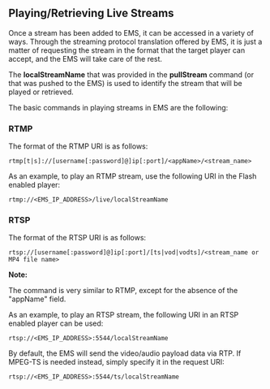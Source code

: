 ## Playing/Retrieving Live Streams

Once a stream has been added to EMS, it can be accessed in a variety of ways. Through the streaming protocol translation offered by EMS, it is just a matter of requesting the stream in the format that the target player can accept, and the EMS will take care of the rest.

The **localStreamName** that was provided in the **pullStream** command (or that was pushed to the EMS) is used to identify the stream that will be played or retrieved.

The basic commands in playing streams in EMS are the following:

### RTMP

The format of the RTMP URI is as follows:

    rtmp[t|s]://[username[:password]@]ip[:port]/<appName>/<stream_name>

As an example, to play an RTMP stream, use the following URI in the Flash enabled player:

    rtmp://<EMS_IP_ADDRESS>/live/localStreamName

### RTSP

The format of the RTSP URI is as follows:

    rtsp://[username[:password]@]ip[:port]/[ts|vod|vodts]/<stream_name or MP4 file name>

**Note:**

The command is very similar to RTMP, except for the absence of the "appName" field.

As an example, to play an RTSP stream, the following URI in an RTSP enabled player can be used:

    rtsp://<EMS_IP_ADDRESS>:5544/localStreamName

By default, the EMS will send the video/audio payload data via RTP. If MPEG-TS is needed instead, simply specify it in the request URI:

    rtsp://<EMS_IP_ADDRESS>:5544/ts/localStreamName

